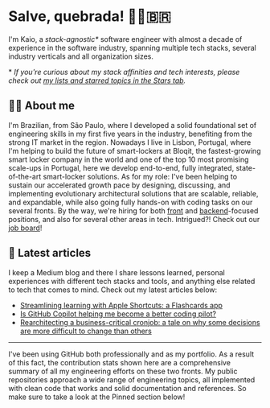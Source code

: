 # Salve, quebrada! ✊🏽🇧🇷

I'm Kaio, a _stack-agnostic\*_ software engineer with almost a decade of experience in the software industry, spanning multiple tech stacks, several industry verticals and all organization sizes.

\* _If you're curious about my stack affinities and tech interests, please check out [my lists and starred topics in the Stars tab](https://github.com/kaiosilveira?tab=stars)._

## 👋🏽 About me

I'm Brazilian, from São Paulo, where I developed a solid foundational set of engineering skills in my first five years in the industry, benefiting from the strong IT market in the region. Nowadays I live in Lisbon, Portugal, where I'm helping to build the future of smart-lockers at Bloqit, the fastest-growing smart locker company in the world and one of the top 10 most promising scale-ups in Portugal, here we develop end-to-end, fully integrated, state-of-the-art smart-locker solutions. As for my role: I've been helping to sustain our accelerated growth pace by designing, discussing, and implementing evolutionary architectural solutions that are scalable, reliable, and expandable, while also going fully hands-on with coding tasks on our several fronts. By the way, we're hiring for both [front](https://bloqit.factorialhr.com/job_posting/software-engineer-frontend-67596) and [backend](https://bloqit.factorialhr.com/job_posting/software-engineer-backend-67370)-focused positions, and also for several other areas in tech. Intrigued?! Check out our [job board](https://bloqit.factorialhr.com/#jobs)!

## 📝 Latest articles

I keep a Medium blog and there I share lessons learned, personal experiences with different tech stacks and tools, and anything else related to tech that comes to mind. Check out my latest articles below:

- [Streamlining learning with Apple Shortcuts: a Flashcards app](https://medium.com/@kaiosilveira/streamlining-learning-with-apple-shortcuts-a-flashcards-app-186e8d8cff72)
- [Is GitHub Copilot helping me become a better coding pilot?](https://medium.com/@kaiosilveira/is-github-copilot-helping-me-become-a-better-coding-pilot-5570475e0a27)
- [Rearchitecting a business-critical cronjob: a tale on why some decisions are more difficult to change than others](https://medium.com/@kaiosilveira/rearchitecting-a-business-critical-cronjob-a-tale-on-why-some-decisions-are-more-difficult-to-7cea70db5062)

---

I've been using GitHub both professionally and as my portfolio. As a result of this fact, the contribution stats shown here are a comprehensive summary of all my engineering efforts on these two fronts. My public repositories approach a wide range of engineering topics, all implemented with clean code that works and solid documentation and references. So make sure to take a look at the Pinned section below!

